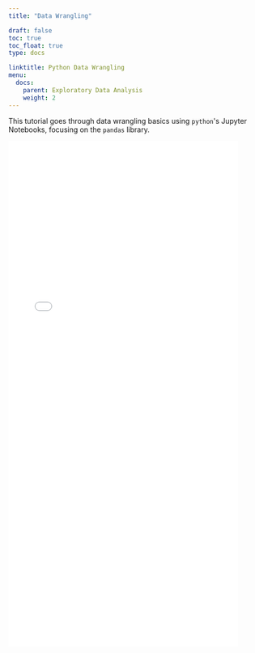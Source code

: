 ```yaml
---
title: "Data Wrangling"

draft: false
toc: true
toc_float: true
type: docs

linktitle: Python Data Wrangling
menu:
  docs:
    parent: Exploratory Data Analysis
    weight: 2
---
```




This tutorial goes through data wrangling basics using `python`'s Jupyter Notebooks, focusing on the `pandas` library.

 <iframe
       src="../pandas.html"
       width="90%"
       height="1000px"
       style="border:none;">
 </iframe>
